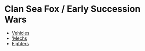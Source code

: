 # Clan Sea Fox / Early Succession Wars 

- [Vehicles](early-succession-wars/vehicles.md) 
- [’Mechs](early-succession-wars/mechs.md) 
- [Fighters](early-succession-wars/fighters.md) 

